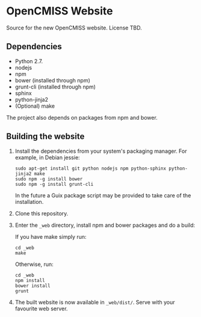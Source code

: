 OpenCMISS Website
=================

Source for the new OpenCMISS website.
License TBD.

Dependencies
------------
* Python 2.7.
* nodejs
* npm
* bower (installed through npm)
* grunt-cli (installed through npm)
* sphinx
* python-jinja2
* (Optional) make

The project also depends on packages from npm and bower.

Building the website
--------------------
1. Install the dependencies from your system's packaging manager. For example, in Debian jessie:

   ```
   sudo apt-get install git python nodejs npm python-sphinx python-jinja2 make
   sudo npm -g install bower
   sudo npm -g install grunt-cli
   ```

   In the future a Guix package script may be provided to take care of the installation.

2. Clone this repository.

3. Enter the `_web` directory, install npm and bower packages and do a build:

   If you have make simply run:

   ```
   cd _web
   make
   ```

   Otherwise, run:

   ```
   cd _web
   npm install
   bower install
   grunt
   ```


3. The built website is now available in `_web/dist/`. Serve with your favourite web server.
